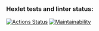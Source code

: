 ### Hexlet tests and linter status:
[![Actions Status](https://github.com/jsteacat/qa-auto-engineer-javascript-project-87/actions/workflows/hexlet-check.yml/badge.svg)](https://github.com/jsteacat/qa-auto-engineer-javascript-project-87/actions)
[![Maintainability](https://api.codeclimate.com/v1/badges/d53d4191f2f984821452/maintainability)](https://codeclimate.com/github/jsteacat/qa-auto-engineer-javascript-project-87/maintainability)
